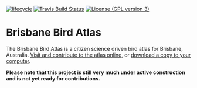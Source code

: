 [![lifecycle](https://img.shields.io/badge/Lifecycle-experimental-orange.svg)](https://www.tidyverse.org/lifecycle/#experimental)
[![Travis Build Status](https://img.shields.io/travis/bird-team/brisbane-bird-atlas/master.svg?label=build)](https://travis-ci.org/bird-team/brisbane-bird-atlas)
[![License (GPL version 3)](https://img.shields.io/badge/license-GNU%20GPL%20version%203-brightgreen.svg?style=flat-square)](http://opensource.org/licenses/GPL-3.0)

# Brisbane Bird Atlas

The Brisbane Bird Atlas is a citizen science driven bird atlas for Brisbane, Australia. [Visit and contribute to the atlas online](http://brisbanebirds.com), or [download a copy to your computer](https://github.com/bird-team/brisbane-bird-atlas/raw/gh-pages/brisbane-bird-atlas.pdf).

**Please note that this project is still very much under active construction and is not yet ready for contributions.**
